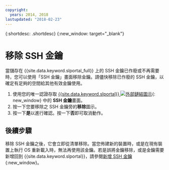 ```yaml
---
copyright:
  years: 2014, 2018
lastupdated: "2018-02-23"
---
```


{:shortdesc: .shortdesc}
{:new_window: target="_blank"}

# 移除 SSH 金鑰

當儲存在 {{site.data.keyword.slportal_full}} 上的 SSH 金鑰已作廢或不再需要時，您可以使用「SSH 金鑰」畫面移除金鑰。請儘快移除已作廢的 SSH 金鑰，以確定有足夠的空間給其他有效金鑰使用。

1. 使用您的唯一認證存取 [{{site.data.keyword.slportal}} ![外部鏈結圖示](../../icons/launch-glyph.svg "外部鏈結圖示")](https://control.softlayer.com/){: new_window} 中的 **SSH 金鑰**畫面。
2. 按一下您要移除之 SSH 金鑰旁的**移除**圖示。
3. 按一下**是**以進行確認。按一下**否**即可取消動作。

## 後續步驟

移除 SSH 金鑰之後，它會立即從清單移除。當您佈建新的裝置時，或是在現有裝置上執行 OS 重新載入時，無法再使用該金鑰。若是誤將金鑰移除，或是金鑰需要新增回到 {{site.data.keyword.slportal}}，請參閱[新增 SSH 金鑰](add-ssh-key.html){:new_window}。

